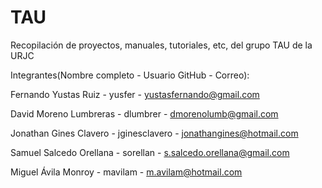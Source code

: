 # TAU
Recopilación de proyectos, manuales, tutoriales, etc, del grupo TAU de la URJC

Integrantes(Nombre completo - Usuario GitHub - Correo):

Fernando Yustas Ruiz - yusfer - yustasfernando@gmail.com

David Moreno Lumbreras - dlumbrer - dmorenolumb@gmail.com

Jonathan Gines Clavero - jginesclavero - jonathangines@hotmail.com

Samuel Salcedo Orellana - sorellan - s.salcedo.orellana@gmail.com

Miguel Ávila Monroy - mavilam - m.avilam@hotmail.com
